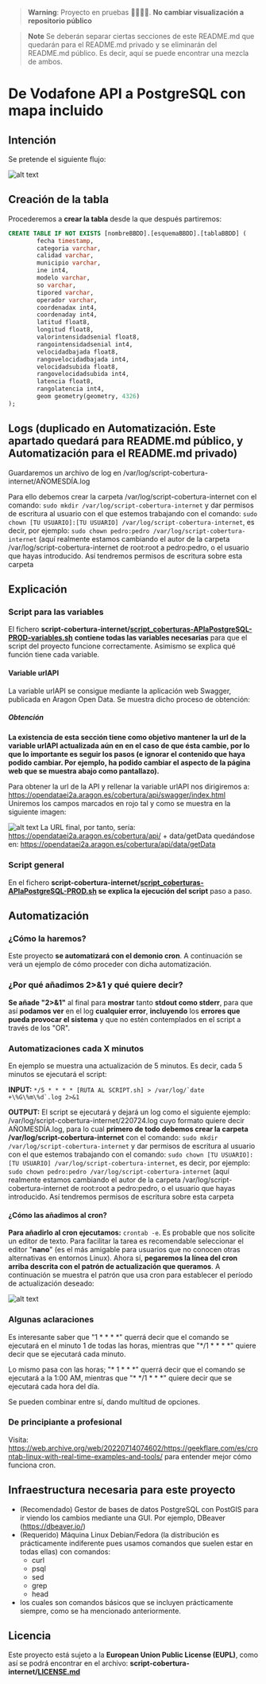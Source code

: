 > **Warning**:
> Proyecto en pruebas 👷‍♀️🚧👷‍. **No cambiar visualización a repositorio público**

> **Note**
> Se deberán separar ciertas secciones de este README.md que quedarán para el README.md privado y se eliminarán del README.md público. Es decir, aquí se puede encontrar una mezcla de ambos.
# De Vodafone API a PostgreSQL con mapa incluido

## Intención
Se pretende el siguiente flujo:

![alt text](https://github.com/aragonopendata/script-cobertura-internet/blob/main/images/schema.png)

## Creación de la tabla
Procederemos a **crear la tabla** desde la que después partiremos:
```sql
CREATE TABLE IF NOT EXISTS [nombreBBDD].[esquemaBBDD].[tablaBBDD] (
        fecha timestamp,
        categoria varchar,
        calidad varchar,
        municipio varchar,
        ine int4,
        modelo varchar,
        so varchar,
        tipored varchar,
        operador varchar,
        coordenadax int4,
        coordenaday int4,
        latitud float8,
        longitud float8,
        valorintensidadsenial float8,
        rangointensidadsenial int4,
        velocidadbajada float8,
        rangovelocidadbajada int4,
        velocidadsubida float8,
        rangovelocidadsubida int4,
        latencia float8,
        rangolatencia int4,
        geom geometry(geometry, 4326)
);
```

## Logs (duplicado en Automatización. Este apartado quedará para README.md público, y Automatización para el README.md privado)
Guardaremos un archivo de log en /var/log/script-cobertura-internet/AÑOMESDÍA.log

Para ello debemos crear la carpeta /var/log/script-cobertura-internet con el comando: ```sudo mkdir /var/log/script-cobertura-internet``` y dar permisos de escritura al usuario con el que estemos trabajando con el comando: ```sudo chown [TU USUARIO]:[TU USUARIO] /var/log/script-cobertura-internet```, es decir, por ejemplo: ```sudo chown pedro:pedro /var/log/script-cobertura-internet``` (aquí realmente estamos cambiando el autor de la carpeta /var/log/script-cobertura-internet de root:root a pedro:pedro, o el usuario que hayas introducido. Así tendremos permisos de escritura sobre esta carpeta

## Explicación
### Script para las variables
El fichero **script-cobertura-internet/[script_coberturas-APIaPostgreSQL-PROD-variables.sh](./script_coberturas-APIaPostgreSQL-PROD-variables.sh)** **contiene todas las variables necesarias** para que el script del proyecto funcione correctamente. Asimismo se explica qué función tiene cada variable.
#### Variable urlAPI
La variable urlAPI se consigue mediante la aplicación web Swagger, publicada en Aragon Open Data. Se muestra dicho proceso de obtención:
##### Obtención
**La existencia de esta sección tiene como objetivo mantener la url de la variable urlAPI actualizada aún en en el caso de que ésta cambie, por lo que lo importante es seguir los pasos (e ignorar el contenido que haya podido cambiar. Por ejemplo, ha podido cambiar el aspecto de la página web que se muestra abajo como pantallazo).**

Para obtener la url de la API y rellenar la variable urlAPI nos dirigiremos a: https://opendataei2a.aragon.es/cobertura/api/swagger/index.html
Uniremos los campos marcados en rojo tal y como se muestra en la siguiente imagen:

![alt text](https://github.com/aragonopendata/script-cobertura-internet/blob/main/images/swagger.png)
La URL final, por tanto, sería: https://opendataei2a.aragon.es/cobertura/api/ + data/getData quedándose en: https://opendataei2a.aragon.es/cobertura/api/data/getData

### Script general
En el fichero **script-cobertura-internet/[script_coberturas-APIaPostgreSQL-PROD.sh](./script_coberturas-APIaPostgreSQL-PROD.sh) se explica la ejecución del script** paso a paso.

## Automatización
### ¿Cómo la haremos?
Este proyecto **se automatizará con el demonio cron**. A continuación se verá un ejemplo de cómo proceder con dicha automatización.
### ¿Por qué añadimos 2>&1 y qué quiere decir?
**Se añade "2>&1"** al final para **mostrar** tanto **stdout como stderr**, para que así **podamos ver** en el log **cualquier error**, **incluyendo** los **errores que pueda provocar el sistema** y que no estén contemplados en el script a través de los "OR".
### Automatizaciones cada X minutos
En  ejemplo se muestra una actualización de 5 minutos. Es decir, cada 5 minutos se ejecutará el script:

**INPUT:** ```*/5 * * * * [RUTA AL SCRIPT.sh] > /var/log/`date +\%G\%m\%d`.log 2>&1```

**OUTPUT:** El script se ejecutará y dejará un log como el siguiente ejemplo: /var/log/script-cobertura-internet/220724.log cuyo formato quiere decir AÑOMESDÍA.log, para lo cual **primero de todo debemos crear la carpeta /var/log/script-cobertura-internet** con el comando: ```sudo mkdir /var/log/script-cobertura-internet``` y dar permisos de escritura al usuario con el que estemos trabajando con el comando: ```sudo chown [TU USUARIO]:[TU USUARIO] /var/log/script-cobertura-internet```, es decir, por ejemplo: ```sudo chown pedro:pedro /var/log/script-cobertura-internet``` (aquí realmente estamos cambiando el autor de la carpeta /var/log/script-cobertura-internet de root:root a pedro:pedro, o el usuario que hayas introducido. Así tendremos permisos de escritura sobre esta carpeta

#### ¿Cómo las añadimos al cron?
**Para añadirlo al cron ejecutamos:**
```crontab -e```. Es probable que nos solicite un editor de texto. Para facilitar la tarea es recomendable seleccionar el editor "**nano**" (es el más amigable para usuarios que no conocen otras alternativas en entornos Linux).
Ahora sí, **pegaremos la línea del cron arriba descrita con el patrón de actualización que queramos**. A continuación se muestra el patrón que usa cron para establecer el período de actualización deseado:

![alt text](https://github.com/aragonopendata/script-cobertura-internet/blob/main/images/cron.png)

### Algunas aclaraciones
Es interesante saber que "1 \* \* \* \*" querrá decir que el comando se ejecutará en el minuto 1 de todas las horas, mientras que "\*\/1 \* \* \* \*" quiere decir que se ejecutará cada minuto.

Lo mismo pasa con las horas; "\* 1 \* \* \*" querrá decir que el comando se ejecutará a la 1:00 AM, mientras que "\* \*\/1 \* \* \*" quiere decir que se ejecutará cada hora del día.

Se pueden combinar entre sí, dando multitud de opciones.

### De principiante a profesional
Visita: https://web.archive.org/web/20220714074602/https://geekflare.com/es/crontab-linux-with-real-time-examples-and-tools/ para entender mejor cómo funciona cron.

## Infraestructura necesaria para este proyecto
- (Recomendado) Gestor de bases de datos PostgreSQL con PostGIS para ir viendo los cambios mediante una GUI. Por ejemplo, DBeaver (https://dbeaver.io/)
- (Requerido) Máquina Linux Debian/Fedora (la distribución es prácticamente indiferente pues usamos comandos que suelen estar en todas ellas) con comandos:
    - curl
    - psql
    - sed
    - grep
    - head
- los cuales son comandos básicos que se incluyen prácticamente siempre, como se ha mencionado anteriormente.

## Licencia
Este proyecto está sujeto a la **European Union Public License (EUPL)**, como así se podrá encontrar en el archivo: **script-cobertura-internet/[LICENSE.md](./LICENSE.md)**
